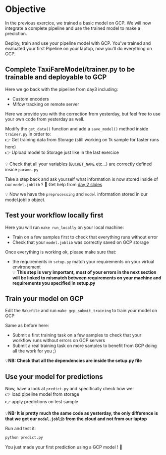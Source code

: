 # Objective

In the previous exercice, we trained a basic model on GCP. We will now integrate a complete pipeline and use the trained model to make a prediction.

Deploy, train and use your pipeline model with GCP.
You've trained and evaluated your first Pipeline on your laptop, now you'll do everything on GCP.

## Complete TaxiFareModel/trainer.py to be trainable and deployable to GCP

Here we go back with the pipeline from day3 including:
- Custom encoders
- Mlfow tracking on remote server

Here we provide you with the correction from yesterday, but feel free to use your own code from yesterday as well.

Modify the `get_data()` function and add a `save_model()` method inside `trainer.py` in order to:  
👉 Get training data from Storage (still working on 1k sample for faster runs here)   
👉 Upload model to Storage just like in the last exercice    

💡 Check that all your variables (`BUCKET_NAME` etc...) are correctly defined insice `params.py`

Take a step back and ask yourself what information is now stored inside of our `model.joblib` ?
🤔 Get help from [day 2 slides](https://kitt.lewagon.com/karr/data-lectures.kitt/07-Data-Engineering_02.slides.html)

💡 Now we have the `preprocessing` and `model` information stored in our model.joblib object.

## Test your workflow locally first

Here you will run `make run_locally` on your local machine:
- Train on a few samples first to check that everything runs without error
- Check that your `model.joblib` was correctly saved on GCP storage

Once everything is working ok, please make sure that:
- the requirements in `setup.py` match your requirements on your virtual environement  
💡 **This step is very important, most of your errors in the next section will be linked to mismatch between requirements on your machine and requirements you specified in setup.py**

## Train your model on GCP

Edit the `Makefile` and run `make gcp_submit_training` to train your model on GCP

Same as before here:
- Submit a first training task on a few samples to check that your workflow runs without errors on GCP servers
- Submit a real training task on more samples to benefit from GCP doing all the work for you ;)

💡**NB: Check that all the dependencies are inside the setup.py file**

## Use your model for predictions

Now, have a look at `predict.py` and specifically check how we:  
👉 load pipeline model from storage  
👉 apply predictions on test sample  

💡**NB: It is pretty much the same code as yesterday, the only difference is that we get our `model.joblib` from the cloud and not from our laptop**

Run and test it:
```bash
python predict.py
```

You just made your first prediction using a GCP model ! 🚀

